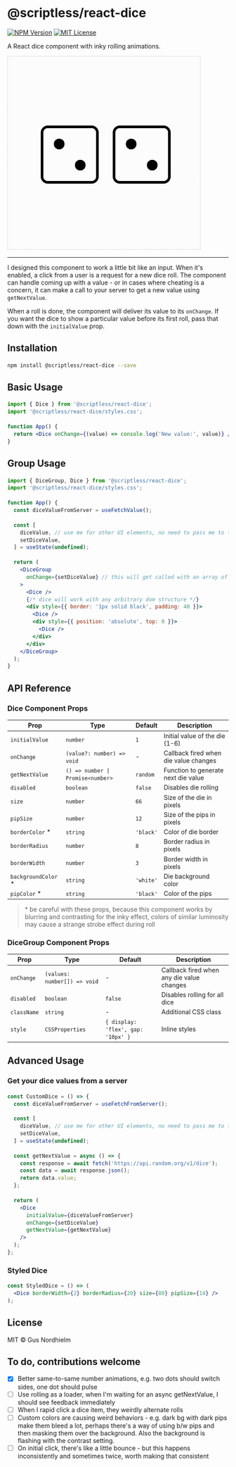 # @scriptless/react-dice

[![NPM Version][npm-image]][npm-url]
[![MIT License][license-image]][license-url]

A React dice component with inky rolling animations.

![Dice Demo](./dice_demo.gif)

---

I designed this component to work a little bit like an input. When it's enabled, a click from a user is a request for a new dice roll. The component can handle coming up with a value - or in cases where cheating is a concern, it can make a call to your server to get a new value using `getNextValue`.

When a roll is done, the component will deliver its value to its `onChange`. If you want the dice to show a particular value before its first roll, pass that down with the `initialValue` prop.

## Installation

```bash
npm install @scriptless/react-dice --save
```

## Basic Usage

```jsx
import { Dice } from '@scriptless/react-dice';
import '@scriptless/react-dice/styles.css';

function App() {
  return <Dice onChange={(value) => console.log('New value:', value)} />;
}
```

## Group Usage

```jsx
import { DiceGroup, Dice } from '@scriptless/react-dice';
import '@scriptless/react-dice/styles.css';

function App() {
  const diceValueFromServer = useFetchValue();

  const [
    diceValue, // use me for other UI elements, no need to pass me to the dice component
    setDiceValue,
  ] = useState(undefined);

  return (
    <DiceGroup
      onChange={setDiceValue} // this will get called with an array of three values
    >
      <Dice />
      {/* dice will work with any arbitrary dom structure */}
      <div style={{ border: '1px solid black', padding: 40 }}>
        <Dice />
        <div style={{ position: 'absolute', top: 0 }}>
          <Dice />
        </div>
      </div>
    </DiceGroup>
  );
}
```

## API Reference

### Dice Component Props

| Prop                 | Type                              | Default   | Description                           |
| -------------------- | --------------------------------- | --------- | ------------------------------------- |
| `initialValue`       | `number`                          | `1`       | Initial value of the die (1-6)        |
| `onChange`           | `(value?: number) => void`        | -         | Callback fired when die value changes |
| `getNextValue`       | `() => number \| Promise<number>` | `random`  | Function to generate next die value   |
| `disabled`           | `boolean`                         | `false`   | Disables die rolling                  |
| `size`               | `number`                          | `66`      | Size of the die in pixels             |
| `pipSize`            | `number`                          | `12`      | Size of the pips in pixels            |
| `borderColor` \*     | `string`                          | `'black'` | Color of die border                   |
| `borderRadius`       | `number`                          | `8`       | Border radius in pixels               |
| `borderWidth`        | `number`                          | `3`       | Border width in pixels                |
| `backgroundColor` \* | `string`                          | `'white'` | Die background color                  |
| `pipColor` \*        | `string`                          | `'black'` | Color of the pips                     |

> \* be careful with these props, because this component works by blurring and contrasting for the inky effect, colors of similar luminosity may cause a strange strobe effect during roll

### DiceGroup Component Props

| Prop        | Type                         | Default                            | Description                               |
| ----------- | ---------------------------- | ---------------------------------- | ----------------------------------------- |
| `onChange`  | `(values: number[]) => void` | -                                  | Callback fired when any die value changes |
| `disabled`  | `boolean`                    | `false`                            | Disables rolling for all dice             |
| `className` | `string`                     | -                                  | Additional CSS class                      |
| `style`     | `CSSProperties`              | `{ display: 'flex', gap: '10px' }` | Inline styles                             |

## Advanced Usage

### Get your dice values from a server

```jsx
const CustomDice = () => {
  const diceValueFromServer = useFetchFromServer();

  const [
    diceValue, // use me for other UI elements, no need to pass me to the dice component
    setDiceValue,
  ] = useState(undefined);

  const getNextValue = async () => {
    const response = await fetch('https://api.random.org/v1/dice');
    const data = await response.json();
    return data.value;
  };

  return (
    <Dice
      initialValue={diceValueFromServer}
      onChange={setDiceValue}
      getNextValue={getNextValue}
    />
  );
};
```

### Styled Dice

```jsx
const StyledDice = () => (
  <Dice borderWidth={2} borderRadius={20} size={80} pipSize={14} />
);
```

## License

MIT © Gus Nordhielm

[npm-image]: https://img.shields.io/npm/v/@scriptless/react-dice.svg
[npm-url]: https://npmjs.org/package/@scriptless/react-dice
[license-image]: https://img.shields.io/badge/license-MIT-blue.svg
[license-url]: LICENSE

## To do, contributions welcome

- [x] Better same-to-same number animations, e.g. two dots should switch sides, one dot should pulse
- [ ] Use rolling as a loader, when I'm waiting for an async getNextValue, I should see feedback immediately
- [ ] When I rapid click a dice item, they weirdly alternate rolls
- [ ] Custom colors are causing weird behaviors - e.g. dark bg with dark pips make them bleed a lot, perhaps there's a way of using b/w pips and then masking them over the background. Also the background is flashing with the contrast setting.
- [ ] On initial click, there's like a little bounce - but this happens inconsistently and sometimes twice, worth making that consistent
